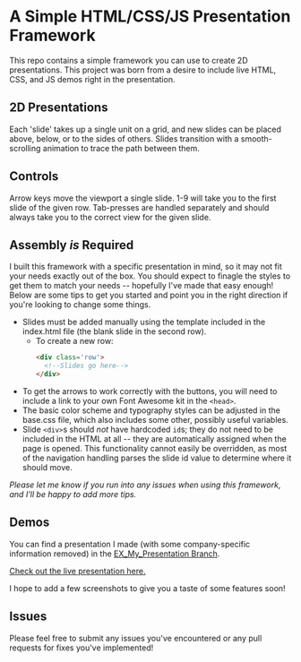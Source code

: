 # A Simple HTML/CSS/JS Presentation Framework

This repo contains a simple framework you can use to create 2D presentations. This project was born from a desire to include 
live HTML, CSS, and JS demos right in the presentation.

## 2D Presentations

Each 'slide' takes up a single unit on a grid, and new slides can be placed above, below, or to the sides of others.
Slides transition with a smooth-scrolling animation to trace the path between them.

## Controls

Arrow keys move the viewport a single slide. 1-9 will take you to the first slide of the given row. Tab-presses are handled separately
and should always take you to the correct view for the given slide.

## Assembly *is* Required

I built this framework with a specific presentation in mind, so it may not fit your needs exactly out of the box. You should expect to finagle
the styles to get them to match your needs -- hopefully I've made that easy enough! Below are some tips 
to get you started and point you in the right direction if you're looking to change some things. 

- Slides must be added manually using the template included in the index.html file (the blank slide in the second row).
    - To create a new row:
      ```HTML
      <div class='row'> 
        <!--Slides go here-->
      </div>
      ```
- To get the arrows to work correctly with the buttons, you will need to include a link to your own Font Awesome kit in the `<head>`.
- The basic color scheme and typography styles can be adjusted in the base.css file, which also includes some other, possibly useful variables.
- Slide `<div>`s should *not* have hardcoded `id`s; they do not need to be included in the HTML at all -- they are automatically
assigned when the page is opened. This functionality cannot easily be overridden, as most of the navigation handling parses the slide id value
  to determine where it should move.

*Please let me know if you run into any issues when using this framework, and I'll be happy to add more tips.*

## Demos

You can find a presentation I made (with some company-specific information removed) in 
the [EX_My_Presentation Branch](https://github.com/ZachJDev/Simple-Presentation/tree/EX_My_Presentation).

[Check out the live presentation here.](https://zachjdev.github.io/Simple-Presentation/)

I hope to add a few screenshots to give you a taste of some features soon!

## Issues

Please feel free to submit any issues you've encountered or any pull requests for fixes you've implemented!